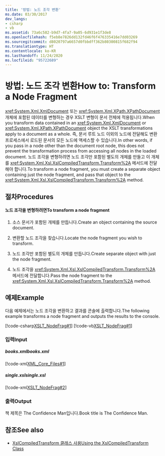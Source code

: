 ```yaml
---
title: '방법: 노드 조각 변환'
ms.date: 03/30/2017
dev_langs:
- csharp
- vb
ms.assetid: 73a6c582-b9d7-4fa7-9a05-6d931e1f3de8
ms.openlocfilehash: f5eb8e7826dd132fd46f6f476335416e7dd03269
ms.sourcegitcommit: d8020797a6657d0fbbdff362b80300815f682f94
ms.translationtype: HT
ms.contentlocale: ko-KR
ms.lasthandoff: 11/24/2020
ms.locfileid: "95722689"
---
```

# <a name="how-to-transform-a-node-fragment"></a><span data-ttu-id="e1c7e-102">방법: 노드 조각 변환</span><span class="sxs-lookup"><span data-stu-id="e1c7e-102">How to: Transform a Node Fragment</span></span>

<span data-ttu-id="e1c7e-103"><xref:System.Xml.XmlDocument> 또는 <xref:System.Xml.XPath.XPathDocument> 개체에 포함된 데이터를 변형하는 경우 XSLT 변형이 문서 전체에 적용됩니다.</span><span class="sxs-lookup"><span data-stu-id="e1c7e-103">When you transform data contained in an <xref:System.Xml.XmlDocument> or <xref:System.Xml.XPath.XPathDocument> object the XSLT transformations apply to a document as a whole.</span></span> <span data-ttu-id="e1c7e-104">즉, 문서 루트 노드 이외의 노드에 전달해도 변환 프로세스에서 로드된 문서의 모든 노드에 액세스할 수 있습니다.</span><span class="sxs-lookup"><span data-stu-id="e1c7e-104">In other words, if you pass in a node other than the document root node, this does not prevent the transformation process from accessing all nodes in the loaded document.</span></span> <span data-ttu-id="e1c7e-105">노드 조각을 변형하려면 노드 조각만 포함된 별도의 개체를 만들고 이 개체를 <xref:System.Xml.Xsl.XslCompiledTransform.Transform%2A> 메서드에 전달해야 합니다.</span><span class="sxs-lookup"><span data-stu-id="e1c7e-105">To transform a node fragment, you must create a separate object containing just the node fragment, and pass that object to the <xref:System.Xml.Xsl.XslCompiledTransform.Transform%2A> method.</span></span>  
  
## <a name="procedures"></a><span data-ttu-id="e1c7e-106">절차</span><span class="sxs-lookup"><span data-stu-id="e1c7e-106">Procedures</span></span>  
  
#### <a name="to-transform-a-node-fragment"></a><span data-ttu-id="e1c7e-107">노드 조각을 변형하려면</span><span class="sxs-lookup"><span data-stu-id="e1c7e-107">To transform a node fragment</span></span>  
  
1. <span data-ttu-id="e1c7e-108">소스 문서가 포함된 개체를 만듭니다.</span><span class="sxs-lookup"><span data-stu-id="e1c7e-108">Create an object containing the source document.</span></span>  
  
2. <span data-ttu-id="e1c7e-109">변환할 노드 조각을 찾습니다.</span><span class="sxs-lookup"><span data-stu-id="e1c7e-109">Locate the node fragment you wish to transform.</span></span>  
  
3. <span data-ttu-id="e1c7e-110">노드 조각만 포함된 별도의 개체를 만듭니다.</span><span class="sxs-lookup"><span data-stu-id="e1c7e-110">Create separate object with just the node fragment.</span></span>  
  
4. <span data-ttu-id="e1c7e-111">노드 조각을 <xref:System.Xml.Xsl.XslCompiledTransform.Transform%2A> 메서드에 전달합니다.</span><span class="sxs-lookup"><span data-stu-id="e1c7e-111">Pass the node fragment to the <xref:System.Xml.Xsl.XslCompiledTransform.Transform%2A> method.</span></span>  
  
## <a name="example"></a><span data-ttu-id="e1c7e-112">예제</span><span class="sxs-lookup"><span data-stu-id="e1c7e-112">Example</span></span>  

 <span data-ttu-id="e1c7e-113">다음 예제에서는 노드 조각을 변환하고 결과를 콘솔에 출력합니다.</span><span class="sxs-lookup"><span data-stu-id="e1c7e-113">The following example transforms a node fragment and outputs the results to the console.</span></span>  
  
 [!code-csharp[XSLT_NodeFrag#1](../../../../samples/snippets/csharp/VS_Snippets_Data/XSLT_NodeFrag/CS/xslt_frag.cs#1)]
 [!code-vb[XSLT_NodeFrag#1](../../../../samples/snippets/visualbasic/VS_Snippets_Data/XSLT_NodeFrag/VB/xslt_frag.vb#1)]  
  
### <a name="input"></a><span data-ttu-id="e1c7e-114">입력</span><span class="sxs-lookup"><span data-stu-id="e1c7e-114">Input</span></span>  
  
##### <a name="booksxml"></a><span data-ttu-id="e1c7e-115">books.xml</span><span class="sxs-lookup"><span data-stu-id="e1c7e-115">books.xml</span></span>  

 [!code-xml[XML_Core_Files#1](../../../../samples/snippets/xml/VS_Snippets_Data/XML_Core_Files/XML/books.xml#1)]  
  
##### <a name="singlexsl"></a><span data-ttu-id="e1c7e-116">single.xsl</span><span class="sxs-lookup"><span data-stu-id="e1c7e-116">single.xsl</span></span>  

 [!code-xml[XSLT_NodeFrag#2](../../../../samples/snippets/xml/VS_Snippets_Data/XSLT_NodeFrag/XML/single.xsl#2)]  
  
### <a name="output"></a><span data-ttu-id="e1c7e-117">출력</span><span class="sxs-lookup"><span data-stu-id="e1c7e-117">Output</span></span>  

 <span data-ttu-id="e1c7e-118">책 제목은 The Confidence Man입니다.</span><span class="sxs-lookup"><span data-stu-id="e1c7e-118">Book title is The Confidence Man.</span></span>  
  
## <a name="see-also"></a><span data-ttu-id="e1c7e-119">참조</span><span class="sxs-lookup"><span data-stu-id="e1c7e-119">See also</span></span>

- [<span data-ttu-id="e1c7e-120">XslCompiledTransform 클래스 사용</span><span class="sxs-lookup"><span data-stu-id="e1c7e-120">Using the XslCompiledTransform Class</span></span>](using-the-xslcompiledtransform-class.md)
